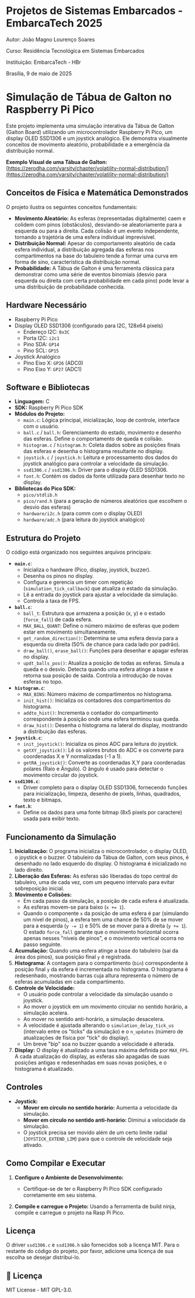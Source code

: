 
# Projetos de Sistemas Embarcados - EmbarcaTech 2025

Autor: João Magno Lourenço Soares

Curso: Residência Tecnológica em Sistemas Embarcados

Instituição: EmbarcaTech - HBr

Brasília, 9 de maio de 2025

# Simulação de Tábua de Galton no Raspberry Pi Pico

Este projeto implementa uma simulação interativa da Tábua de Galton (Galton Board) utilizando um microcontrolador Raspberry Pi Pico, um display OLED SSD1306 e um joystick analógico. Ele demonstra visualmente conceitos de movimento aleatório, probabilidade e a emergência da distribuição normal.

**Exemplo Visual de uma Tábua de Galton:**
[https://zerodha.com/varsity/chapter/volatility-normal-distribution/](https://zerodha.com/varsity/chapter/volatility-normal-distribution/)

## Conceitos de Física e Matemática Demonstrados

O projeto ilustra os seguintes conceitos fundamentais:

* **Movimento Aleatório:** As esferas (representadas digitalmente) caem e colidem com pinos (obstáculos), desviando-se aleatoriamente para a esquerda ou para a direita. Cada colisão é um evento independente, tornando a trajetória de uma esfera individual imprevisível.
* **Distribuição Normal:** Apesar do comportamento aleatório de cada esfera individual, a distribuição agregada das esferas nos compartimentos na base do tabuleiro tende a formar uma curva em forma de sino, característica da distribuição normal.
* **Probabilidade:** A Tábua de Galton é uma ferramenta clássica para demonstrar como uma série de eventos binomiais (desvio para esquerda ou direita com certa probabilidade em cada pino) pode levar a uma distribuição de probabilidade conhecida.

## Hardware Necessário

* Raspberry Pi Pico
* Display OLED SSD1306 (configurado para I2C, 128x64 pixels)
    * Endereço I2C: `0x3C`
    * Porta I2C: `i2c1`
    * Pino SDA: `GP14`
    * Pino SCL: `GP15`
* Joystick Analógico
    * Pino Eixo X: `GP26` (ADC0)
    * Pino Eixo Y: `GP27` (ADC1)

## Software e Bibliotecas

* **Linguagem:** C
* **SDK:** Raspberry Pi Pico SDK
* **Módulos do Projeto:**
    * `main.c`: Lógica principal, inicialização, loop de controle, interface com o usuário.
    * `ball.c` / `ball.h`: Gerenciamento do estado, movimento e desenho das esferas. Define o comportamento de queda e colisão.
    * `histogram.c` / `histogram.h`: Coleta dados sobre as posições finais das esferas e desenha o histograma resultante no display.
    * `joystick.c` / `joystick.h`: Leitura e processamento dos dados do joystick analógico para controlar a velocidade da simulação.
    * `ssd1306.c` / `ssd1306.h`: Driver para o display OLED SSD1306.
    * `font.h`: Contém os dados da fonte utilizada para desenhar texto no display.
* **Bibliotecas do Pico SDK:**
    * `pico/stdlib.h`
    * `pico/rand.h` (para a geração de números aleatórios que escolhem o desvio das esferas)
    * `hardware/i2c.h` (para comm com o display OLED)
    * `hardware/adc.h` (para leitura do joystick analógico)

## Estrutura do Projeto

O código está organizado nos seguintes arquivos principais:

* **`main.c`**:
    * Inicializa o hardware (Pico, display, joystick, buzzer).
    * Desenha os pinos no display.
    * Configura e gerencia um timer com repetição (`simulation_tick_callback`) que atualiza o estado da simulação.
    * Lê a entrada do joystick para ajustar a velocidade da simulação.
    * Controla a taxa de FPS.
* **`ball.c`**:
    * `ball_t`: Estrutura que armazena a posição (x, y) e o estado (`force_fall`) de cada esfera.
    * `MAX_BALL_QUANT`: Define o número máximo de esferas que podem estar em movimento simultaneamente.
    * `get_random_direction()`: Determina se uma esfera desvia para a esquerda ou direita (50% de chance para cada lado por padrão).
    * `draw_ball()`, `erase_ball()`: Funções para desenhar e apagar esferas no display.
    * `updt_balls_pos()`: Atualiza a posição de todas as esferas. Simula a queda e o desvio. Detecta quando uma esfera atinge a base e retorna sua posição de saída. Controla a introdução de novas esferas no topo.
* **`histogram.c`**:
    * `MAX_BINS`: Número máximo de compartimentos no histograma.
    * `init_hist()`: Inicializa os contadores dos compartimentos do histograma.
    * `addto_hist()`: Incrementa o contador do compartimento correspondente à posição onde uma esfera terminou sua queda.
    * `draw_hist()`: Desenha o histograma na lateral do display, mostrando a distribuição das esferas.
* **`joystick.c`**:
    * `init_joystick()`: Inicializa os pinos ADC para leitura do joystick.
    * `getXY_joystick()`: Lê os valores brutos do ADC e os converte para coordenadas X e Y normalizadas (-1 a 1).
    * `getRA_joystick()`: Converte as coordenadas X,Y para coordenadas polares (Raio e Ângulo). O ângulo é usado para detectar o movimento circular do joystick.
* **`ssd1306.c`**:
    * Driver completo para o display OLED SSD1306, fornecendo funções para inicialização, limpeza, desenho de pixels, linhas, quadrados, texto e bitmaps.
* **`font.h`**:
    * Define os dados para uma fonte bitmap (8x5 pixels por caractere) usada para exibir texto.

## Funcionamento da Simulação

1.  **Inicialização:** O programa inicializa o microcontrolador, o display OLED, o joystick e o buzzer. O tabuleiro da Tábua de Galton, com seus pinos, é desenhado no lado esquerdo do display. O histograma é inicializado no lado direito.
2.  **Liberação das Esferas:** As esferas são liberadas do topo central do tabuleiro, uma de cada vez, com um pequeno intervalo para evitar sobreposição inicial.
3.  **Movimento e Colisões:**
    * Em cada passo da simulação, a posição de cada esfera é atualizada.
    * As esferas movem-se para baixo (`x += 1`).
    * Quando o componente `x` da posição de uma esfera é par (simulando um nível de pinos), a esfera tem uma chance de 50% de se mover para a esquerda (`y -= 1`) e 50% de se mover para a direita (`y += 1`). O estado `force_fall` garante que o movimento horizontal ocorra apenas nesses "níveis de pinos", e o movimento vertical ocorra no passo seguinte.
4.  **Acumulação:** Quando uma esfera atinge a base do tabuleiro (sai da área dos pinos), sua posição final `y` é registrada.
5.  **Histograma:** A contagem para o compartimento (`bin`) correspondente à posição final `y` da esfera é incrementada no histograma. O histograma é redesenhado, mostrando barras cuja altura representa o número de esferas acumuladas em cada compartimento.
6.  **Controle de Velocidade:**
    * O usuário pode controlar a velocidade da simulação usando o joystick.
    * Ao mover o joystick em um movimento circular no sentido horário, a simulação acelera.
    * Ao mover no sentido anti-horário, a simulação desacelera.
    * A velocidade é ajustada alterando o `simulation_delay_tick_us` (intervalo entre os "ticks" da simulação) e o `n_updates` (número de atualizações de física por "tick" do display).
    * Um breve "bip" soa no buzzer quando a velocidade é alterada.
7.  **Display:** O display é atualizado a uma taxa máxima definida por `MAX_FPS`. A cada atualização do display, as esferas são apagadas de suas posições antigas e redesenhadas em suas novas posições, e o histograma é atualizado.

## Controles

* **Joystick:**
    * **Mover em círculo no sentido horário:** Aumenta a velocidade da simulação.
    * **Mover em círculo no sentido anti-horário:** Diminui a velocidade da simulação.
    * O joystick precisa ser movido além de um certo limite radial (`JOYSTICK_EXTEND_LIM`) para que o controle de velocidade seja ativado.

## Como Compilar e Executar

1.  **Configure o Ambiente de Desenvolvimento:**
    * Certifique-se de ter o Raspberry Pi Pico SDK configurado corretamente em seu sistema.

3.  **Compile e carregue o Projeto:**
    Usando a ferramenta de build ninja, compile e carregue o projeto na Rasp Pi Pico.

## Licença
O driver `ssd1306.c` e `ssd1306.h` são fornecidos sob a licença MIT. Para o restante do código do projeto, por favor, adicione uma licença de sua escolha se desejar distribuí-lo.

## 📜 Licença
MIT License - MIT GPL-3.0.

